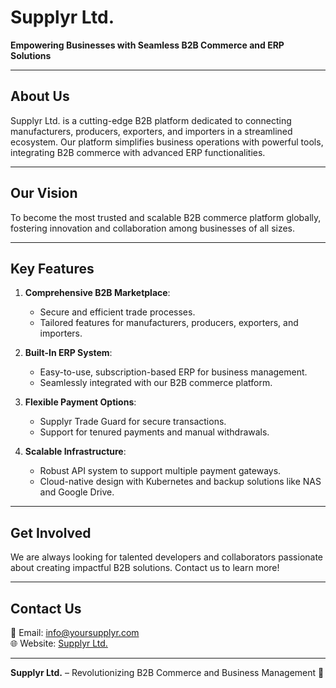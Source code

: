 # Supplyr Ltd.

**Empowering Businesses with Seamless B2B Commerce and ERP Solutions**

---

## About Us

Supplyr Ltd. is a cutting-edge B2B platform dedicated to connecting manufacturers, producers, exporters, and importers in a streamlined ecosystem. Our platform simplifies business operations with powerful tools, integrating B2B commerce with advanced ERP functionalities.

---

## Our Vision

To become the most trusted and scalable B2B commerce platform globally, fostering innovation and collaboration among businesses of all sizes.

---

## Key Features

1. **Comprehensive B2B Marketplace**:
   - Secure and efficient trade processes.
   - Tailored features for manufacturers, producers, exporters, and importers.

2. **Built-In ERP System**:
   - Easy-to-use, subscription-based ERP for business management.
   - Seamlessly integrated with our B2B commerce platform.

3. **Flexible Payment Options**:
   - Supplyr Trade Guard for secure transactions.
   - Support for tenured payments and manual withdrawals.

4. **Scalable Infrastructure**:
   - Robust API system to support multiple payment gateways.
   - Cloud-native design with Kubernetes and backup solutions like NAS and Google Drive.

---

## Get Involved

We are always looking for talented developers and collaborators passionate about creating impactful B2B solutions. Contact us to learn more!

---

## Contact Us

📧 Email: info@yoursupplyr.com  
🌐 Website: [Supplyr Ltd.](https://yoursupplyr.com)  

---

**Supplyr Ltd.** – Revolutionizing B2B Commerce and Business Management 🚀
